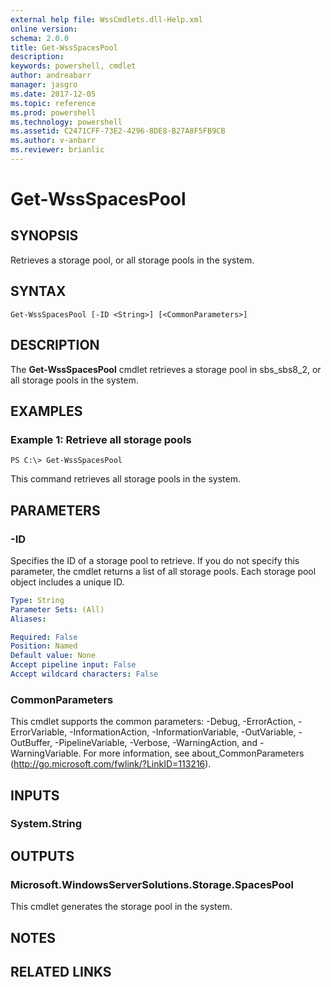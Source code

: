 ```yaml
---
external help file: WssCmdlets.dll-Help.xml
online version: 
schema: 2.0.0
title: Get-WssSpacesPool
description: 
keywords: powershell, cmdlet
author: andreabarr
manager: jasgro
ms.date: 2017-12-05
ms.topic: reference
ms.prod: powershell
ms.technology: powershell
ms.assetid: C2471CFF-73E2-4296-8DE8-B27A8F5FB9CB
ms.author: v-anbarr
ms.reviewer: brianlic
---
```


# Get-WssSpacesPool

## SYNOPSIS
Retrieves a storage pool, or all storage pools in the system.

## SYNTAX

```
Get-WssSpacesPool [-ID <String>] [<CommonParameters>]
```

## DESCRIPTION
The **Get-WssSpacesPool** cmdlet retrieves a storage pool in sbs_sbs8_2, or all storage pools in the system.

## EXAMPLES

### Example 1: Retrieve all storage pools
```
PS C:\> Get-WssSpacesPool
```

This command retrieves all storage pools in the system.

## PARAMETERS

### -ID
Specifies the ID of a storage pool to retrieve.
If you do not specify this parameter, the cmdlet returns a list of all storage pools.
Each storage pool object includes a unique ID.

```yaml
Type: String
Parameter Sets: (All)
Aliases: 

Required: False
Position: Named
Default value: None
Accept pipeline input: False
Accept wildcard characters: False
```

### CommonParameters
This cmdlet supports the common parameters: -Debug, -ErrorAction, -ErrorVariable, -InformationAction, -InformationVariable, -OutVariable, -OutBuffer, -PipelineVariable, -Verbose, -WarningAction, and -WarningVariable. For more information, see about_CommonParameters (http://go.microsoft.com/fwlink/?LinkID=113216).

## INPUTS

### System.String

## OUTPUTS

### Microsoft.WindowsServerSolutions.Storage.SpacesPool
This cmdlet generates the storage pool in the system.

## NOTES

## RELATED LINKS

